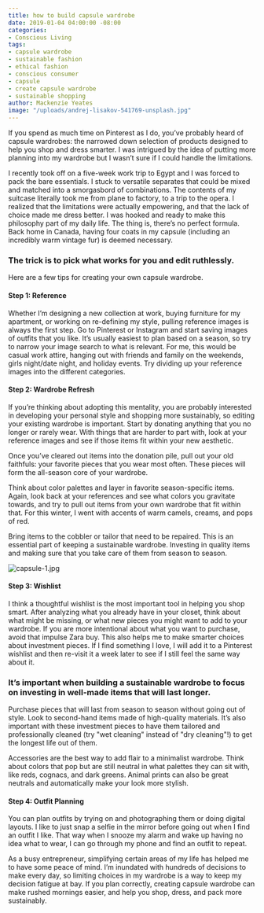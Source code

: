 ```yaml
---
title: how to build capsule wardrobe
date: 2019-01-04 04:00:00 -08:00
categories:
- Conscious Living
tags:
- capsule wardrobe
- sustainable fashion
- ethical fashion
- conscious consumer
- capsule
- create capsule wardrobe
- sustainable shopping
author: Mackenzie Yeates
image: "/uploads/andrej-lisakov-541769-unsplash.jpg"
---
```


If you spend as much time on Pinterest as I do, you’ve probably heard of capsule wardrobes: the narrowed down selection of products designed to help you shop and dress smarter. I was intrigued by the idea of putting more planning into my wardrobe but I wasn’t sure if I could handle the limitations. 

I recently took off on a five-week work trip to Egypt and I was forced to pack the bare essentials. I stuck to versatile separates that could be mixed and matched into a smorgasbord of combinations. The contents of my suitcase literally took me from plane to factory, to a trip to the opera. I realized that the limitations were actually empowering, and that the lack of choice made me dress better. I was hooked and ready to make this philosophy part of my daily life. The thing is, there’s no perfect formula. Back home in Canada, having four coats in my capsule (including an incredibly warm vintage fur) is deemed necessary. 

### The trick is to pick what works for you and edit ruthlessly. 

Here are a few tips for creating your own capsule wardrobe.

#### Step 1: Reference

Whether I’m designing a new collection at work, buying furniture for my apartment, or working on re-defining my style, pulling reference images is always the first step. Go to Pinterest or Instagram and start saving images of outfits that you like. It’s usually easiest to plan based on a season, so try to narrow your image search to what is relevant. For me, this would be casual work attire, hanging out with friends and family on the weekends, girls night/date night, and holiday events. Try dividing up your reference images into the different categories.

#### Step 2: Wardrobe Refresh

If you’re thinking about adopting this mentality, you are probably interested in developing your personal style and shopping more sustainably, so editing your existing wardrobe is important. Start by donating anything that you no longer or rarely wear. With things that are harder to part with, look at your reference images and see if those items fit within your new aesthetic. 

Once you’ve cleared out items into the donation pile, pull out your old faithfuls: your favorite pieces that you wear most often. These pieces will form the all-season core of your wardrobe. 

Think about color palettes and layer in favorite season-specific items. Again, look back at your references and see what colors you gravitate towards, and try to pull out items from your own wardrobe that fit within that. For this winter, I went with accents of warm camels, creams, and pops of red. 

Bring items to the cobbler or tailor that need to be repaired. This is an essential part of keeping a sustainable wardrobe. Investing in quality items and making sure that you take care of them from season to season. 

![capsule-1.jpg](/uploads/capsule-1.jpg)

#### Step 3: Wishlist

I think a thoughtful wishlist is the most important tool in helping you shop smart. After analyzing what you already have in your closet, think about what might be missing, or what new pieces you might want to add to your wardrobe. If you are more intentional about what you want to purchase, avoid that impulse Zara buy. This also helps me to make smarter choices about investment pieces. If I find something I love, I will add it to a Pinterest wishlist and then re-visit it a week later to see if I still feel the same way about it. 

### It’s important when building a sustainable wardrobe to focus on investing in well-made items that will last longer. 

Purchase pieces that will last from season to season without going out of style. Look to second-hand items made of high-quality materials. It’s also important with these investment pieces to have them tailored and professionally cleaned (try "wet cleaning" instead of "dry cleaning"!) to get the longest life out of them. 

Accessories are the best way to add flair to a minimalist wardrobe. Think about colors that pop but are still neutral in what palettes they can sit with, like reds, cognacs, and dark greens. Animal prints can also be great neutrals and automatically make your look more stylish.

#### Step 4: Outfit Planning

You can plan outfits by trying on and photographing them or doing digital layouts. I like to just snap a selfie in the mirror before going out when I find an outfit I like. That way when I snooze my alarm and wake up having no idea what to wear, I can go through my phone and find an outfit to repeat. 

As a busy entrepreneur, simplifying certain areas of my life has helped me to have some peace of mind. I’m inundated with hundreds of decisions to make every day, so limiting choices in my wardrobe is a way to keep my decision fatigue at bay. If you plan correctly, creating capsule wardrobe can make rushed mornings easier, and help you shop, dress, and pack more sustainably.
